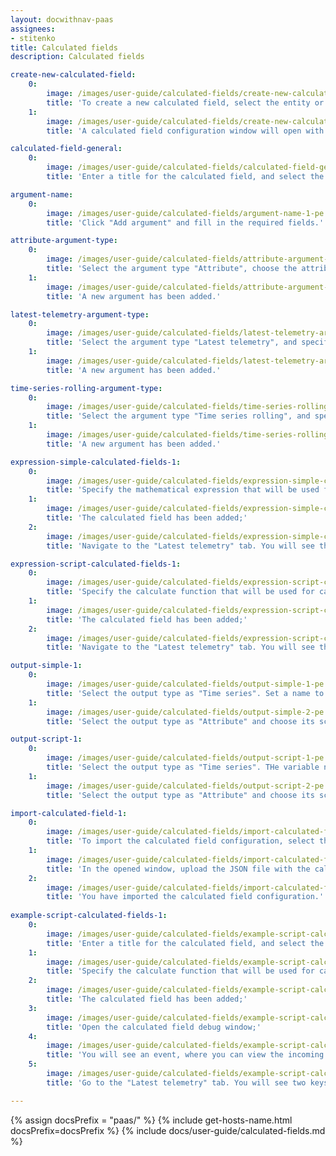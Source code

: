 ```yaml
---
layout: docwithnav-paas
assignees:
- stitenko
title: Calculated fields
description: Calculated fields

create-new-calculated-field:
    0:
        image: /images/user-guide/calculated-fields/create-new-calculated-field-1-pe.png
        title: 'To create a new calculated field, select the entity or profile for which you want to apply this function. In the details window, navigate to the "Calculated fields" tab. Click the "plus" icon, and from the dropdown menu, select "Create new calculated field";'
    1:
        image: /images/user-guide/calculated-fields/create-new-calculated-field-2-pe.png
        title: 'A calculated field configuration window will open with four sections: "General", "Arguments", "Expression", and "Output".'

calculated-field-general:
    0:
        image: /images/user-guide/calculated-fields/calculated-field-general-1-pe.png
        title: 'Enter a title for the calculated field, and select the calculation type: Simple or Script.'

argument-name:
    0:
        image: /images/user-guide/calculated-fields/argument-name-1-pe.png
        title: 'Click "Add argument" and fill in the required fields.'

attribute-argument-type:
    0:
        image: /images/user-guide/calculated-fields/attribute-argument-type-1-pe.png
        title: 'Select the argument type "Attribute", choose the attribute scope, and specify the attribute key. Optionally, set the default value for the attribute. Finally, click "Add";'
    1:
        image: /images/user-guide/calculated-fields/attribute-argument-type-2-pe.png
        title: 'A new argument has been added.'

latest-telemetry-argument-type:
    0:
        image: /images/user-guide/calculated-fields/latest-telemetry-argument-type-1-pe.png
        title: 'Select the argument type "Latest telemetry", and specify the time series key. If necessary, set a default value for the time series. Finally, click "Add";'
    1:
        image: /images/user-guide/calculated-fields/latest-telemetry-argument-type-2-pe.png
        title: 'A new argument has been added.'

time-series-rolling-argument-type:
    0:
        image: /images/user-guide/calculated-fields/time-series-rolling-argument-type-1-pe.png
        title: 'Select the argument type "Time series rolling", and specify the time series key. Set the time period for data collection and the maximum number of values to be processed. Finally, click "Add";'
    1:
        image: /images/user-guide/calculated-fields/time-series-rolling-argument-type-2-pe.png
        title: 'A new argument has been added.'

expression-simple-calculated-fields-1:
    0:
        image: /images/user-guide/calculated-fields/expression-simple-calculated-fields-1-pe.png
        title: 'Specify the mathematical expression that will be used for calculations, using the variables added in the "Arguments" section. In the "Output" section, specify the type ("Time series" or "Attribute") and assign a name to the new variable that will store the calculation result. Then, click "Add";'
    1:
        image: /images/user-guide/calculated-fields/expression-simple-calculated-fields-2-pe.png
        title: 'The calculated field has been added;'
    2:
        image: /images/user-guide/calculated-fields/expression-simple-calculated-fields-3-pe.png
        title: 'Navigate to the "Latest telemetry" tab. You will see the two keys - "temperature" (Fahrenheit) and "temperatureC" (Celsius) and their values.'

expression-script-calculated-fields-1:
    0:
        image: /images/user-guide/calculated-fields/expression-script-calculated-fields-1-pe.png
        title: 'Specify the calculate function that will be used for calculations, using the variables added in the "Arguments" section. Then, select the type and assign a name to the new variable that will store the calculation result;'
    1:
        image: /images/user-guide/calculated-fields/expression-script-calculated-fields-2-pe.png
        title: 'The calculated field has been added;'
    2:
        image: /images/user-guide/calculated-fields/expression-script-calculated-fields-3-pe.png
        title: 'Navigate to the "Latest telemetry" tab. You will see the two keys - "temperature" (Fahrenheit) and "temperatureC" (Celsius) and their values.'

output-simple-1:
    0:
        image: /images/user-guide/calculated-fields/output-simple-1-pe.png
        title: 'Select the output type as "Time series". Set a name to the variable that will store the calculation result. Optionally, specify the number of decimal places.'
    1:
        image: /images/user-guide/calculated-fields/output-simple-2-pe.png
        title: 'Select the output type as "Attribute" and choose its scope: "Server attributes", "Client attributes", or "Shared attributes". Set a name to the variable that will store the calculation result. Optionally, set the number of decimal places.'

output-script-1:
    0:
        image: /images/user-guide/calculated-fields/output-script-1-pe.png
        title: 'Select the output type as "Time series". THe variable name is defined within the calculate function.'
    1:
        image: /images/user-guide/calculated-fields/output-script-2-pe.png
        title: 'Select the output type as "Attribute" and choose its scope: "Server attributes", "Client attributes", or "Shared attributes". The variable name is defined within the calculate function.'

import-calculated-field-1:
    0:
        image: /images/user-guide/calculated-fields/import-calculated-field-1-pe.png
        title: 'To import the calculated field configuration, select the entity or profile for which you want to apply this function. In the details window, navigate to the "Calculated fields" tab. Click the "plus" icon, and from the dropdown menu, select "Import calculated field";'
    1:
        image: /images/user-guide/calculated-fields/import-calculated-field-2-pe.png
        title: 'In the opened window, upload the JSON file with the calculated field configuration and click "Import";'
    2:
        image: /images/user-guide/calculated-fields/import-calculated-field-3-pe.png
        title: 'You have imported the calculated field configuration.'
  
example-script-calculated-fields-1:
    0:
        image: /images/user-guide/calculated-fields/example-script-calculated-fields-1-pe.png
        title: 'Enter a title for the calculated field, and select the calculation type as "Script". In the "Arguments" section click "Add argument", and fill in the required fields. Then, click "Add" to add a new argument;'
    1:
        image: /images/user-guide/calculated-fields/example-script-calculated-fields-2-pe.png
        title: 'Specify the calculate function that will be used for calculations, using the variables added in the "Arguments" section. The variable name that stores the calculation result is defined within the function. In the "Output" section, set the output type for the variable to "Time series". Finally, click "Add";'
    2:
        image: /images/user-guide/calculated-fields/example-script-calculated-fields-3-pe.png
        title: 'The calculated field has been added;'
    3:
        image: /images/user-guide/calculated-fields/example-script-calculated-fields-4-pe.png
        title: 'Open the calculated field debug window;'
    4:
        image: /images/user-guide/calculated-fields/example-script-calculated-fields-5-pe.png
        title: 'You will see an event, where you can view the incoming message with the argument and the outgoing message with the calculation result. Note that the timestamp in both messages is the same;'
    5:
        image: /images/user-guide/calculated-fields/example-script-calculated-fields-6-pe.png
        title: 'Go to the "Latest telemetry" tab. You will see two keys: "temperature" – the temperature in Fahrenheit, and "temperatureC" – the result of the calculated field, displaying the temperature in Celsius.'

---
```


{% assign docsPrefix = "paas/" %}
{% include get-hosts-name.html docsPrefix=docsPrefix %}
{% include docs/user-guide/calculated-fields.md %}
